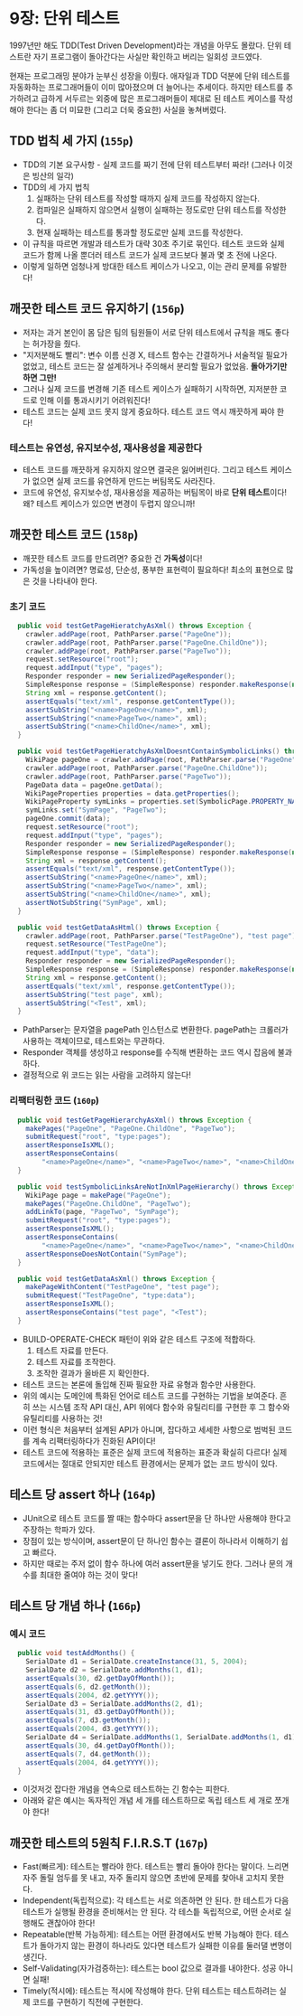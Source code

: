 # 9장: 단위 테스트

1997년만 해도 TDD(Test Driven Development)라는 개념을 아무도 몰랐다. 단위 테스트란 자기 프로그램이 돌아간다는 사실만 확인하고 버리는 일회성 코드였다.

현재는 프로그래밍 분야가 눈부신 성장을 이뤘다. 애자일과 TDD 덕분에 단위 테스트를 자동화하는 프로그래머들이 이미 많아졌으며 더 늘어나는 추세이다. 하지만 테스트를 추가하려고 급하게 서두르는 외중에 많은 프로그래머들이 제대로 된 테스트 케이스를 작성해야 한다는 좀 더 미묘한 (그리고 더욱 중요한) 사실을 놓쳐버렸다.

## TDD 법칙 세 가지 (`155p`)
* TDD의 기본 요구사항 - 실제 코드를 짜기 전에 단위 테스트부터 짜라! (그러나 이것은 빙산의 일각)
* TDD의 세 가지 법칙
  1. 실패하는 단위 테스트를 작성할 때까지 실제 코드를 작성하지 않는다.
  2. 컴파일은 실패하지 않으면서 실행이 실패하는 정도로만 단위 테스트를 작성한다.
  3. 현재 실패하는 테스트를 통과할 정도로만 실제 코드를 작성한다.
* 이 규칙을 따르면 개발과 테스트가 대략 30초 주기로 묶인다. 테스트 코드와 실제 코드가 함께 나올 뿐더러 테스트 코드가 실제 코드보다 불과 몇 초 전에 나온다.
* 이렇게 일하면 엄청나게 방대한 테스트 케이스가 나오고, 이는 관리 문제를 유발한다!

## 깨끗한 테스트 코드 유지하기 (`156p`)
* 저자는 과거 본인이 몸 담은 팀의 팀원들이 서로 단위 테스트에서 규칙을 깨도 좋다는 허가장을 줬다.
* "지저분해도 빨리": 변수 이름 신경 X, 테스트 함수는 간결하거나 서술적일 필요가 없었고, 테스트 코드는 잘 설계하거나 주의해서 분리할 필요가 없었음. **돌아가기만 하면 그만!**
* 그러나 실제 코드를 변경해 기존 테스트 케이스가 실패하기 시작하면, 지저분한 코드로 인해 이를 통과시키기 어려워진다!
* 테스트 코드는 실제 코드 못지 않게 중요하다. 테스트 코드 역시 깨끗하게 짜야 한다!

### 테스트는 유연성, 유지보수성, 재사용성을 제공한다
* 테스트 코드를 깨끗하게 유지하지 않으면 결국은 잃어버린다. 그리고 테스트 케이스가 없으면 실제 코드를 유연하게 만드는 버팀목도 사라진다.
* 코드에 유연성, 유지보수성, 재사용성을 제공하는 버팀목이 바로 **단위 테스트**이다! 왜? 테스트 케이스가 있으면 변경이 두렵지 않으니까!

## 깨끗한 테스트 코드 (`158p`)
* 깨끗한 테스트 코드를 만드려면? 중요한 건 **가독성**이다!
* 가독성을 높이려면? 명료성, 단순성, 풍부한 표현력이 필요하다! 최소의 표현으로 많은 것을 나타내야 한다.

### 초기 코드 
```java
  public void testGetPageHieratchyAsXml() throws Exception {
    crawler.addPage(root, PathParser.parse("PageOne"));
    crawler.addPage(root, PathParser.parse("PageOne.ChildOne"));
    crawler.addPage(root, PathParser.parse("PageTwo"));
    request.setResource("root");
    request.addInput("type", "pages");
    Responder responder = new SerializedPageResponder();
    SimpleResponse response = (SimpleResponse) responder.makeResponse(new FitNesseContext(root), request);
    String xml = response.getContent();
    assertEquals("text/xml", response.getContentType());
    assertSubString("<name>PageOne</name>", xml);
    assertSubString("<name>PageTwo</name>", xml);
    assertSubString("<name>ChildOne</name>", xml);
  }

  public void testGetPageHieratchyAsXmlDoesntContainSymbolicLinks() throws Exception {
    WikiPage pageOne = crawler.addPage(root, PathParser.parse("PageOne"));
    crawler.addPage(root, PathParser.parse("PageOne.ChildOne"));
    crawler.addPage(root, PathParser.parse("PageTwo"));
    PageData data = pageOne.getData();
    WikiPageProperties properties = data.getProperties();
    WikiPageProperty symLinks = properties.set(SymbolicPage.PROPERTY_NAME);
    symLinks.set("SymPage", "PageTwo");
    pageOne.commit(data);
    request.setResource("root");
    request.addInput("type", "pages");
    Responder responder = new SerializedPageResponder();
    SimpleResponse response = (SimpleResponse) responder.makeResponse(new FitNesseContext(root), request);
    String xml = response.getContent();
    assertEquals("text/xml", response.getContentType());
    assertSubString("<name>PageOne</name>", xml);
    assertSubString("<name>PageTwo</name>", xml);
    assertSubString("<name>ChildOne</name>", xml);
    assertNotSubString("SymPage", xml);
  }

  public void testGetDataAsHtml() throws Exception {
    crawler.addPage(root, PathParser.parse("TestPageOne"), "test page");
    request.setResource("TestPageOne");
    request.addInput("type", "data");
    Responder responder = new SerializedPageResponder();
    SimpleResponse response = (SimpleResponse) responder.makeResponse(new FitNesseContext(root), request);
    String xml = response.getContent();
    assertEquals("text/xml", response.getContentType());
    assertSubString("test page", xml);
    assertSubString("<Test", xml);
  }
```
* PathParser는 문자열을 pagePath 인스턴스로 변환한다. pagePath는 크롤러가 사용하는 객체이므로, 테스트와는 무관하다.
* Responder 객체를 생성하고 response를 수직해 변환하는 코드 역시 잡음에 불과하다.
* 결정적으로 위 코드는 읽는 사람을 고려하지 않는다!

### 리팩터링한 코드 (`160p`)
```java
  public void testGetPageHierarchyAsXml() throws Exception {
    makePages("PageOne", "PageOne.ChildOne", "PageTwo");
    submitRequest("root", "type:pages");
    assertResponseIsXML();
    assertResponseContains(
        "<name>PageOne</name>", "<name>PageTwo</name>", "<name>ChildOne</name>");
  }

  public void testSymbolicLinksAreNotInXmlPageHierarchy() throws Exception {
    WikiPage page = makePage("PageOne");
    makePages("PageOne.ChildOne", "PageTwo");
    addLinkTo(page, "PageTwo", "SymPage");
    submitRequest("root", "type:pages");
    assertResponseIsXML();
    assertResponseContains(
        "<name>PageOne</name>", "<name>PageTwo</name>", "<name>ChildOne</name>");
    assertResponseDoesNotContain("SymPage");
  }

  public void testGetDataAsXml() throws Exception {
    makePageWithContent("TestPageOne", "test page");
    submitRequest("TestPageOne", "type:data");
    assertResponseIsXML();
    assertResponseContains("test page", "<Test");
  }
```
* BUILD-OPERATE-CHECK 패턴이 위와 같은 테스트 구조에 적합하다.
  1. 테스트 자료를 만든다.
  2. 테스트 자료를 조작한다.
  3. 조작한 결과가 올바른 지 확인한다.
* 테스트 코드는 본론에 돌입해 진짜 필요한 자료 유형과 함수만 사용한다.
* 위의 예시는 도메인에 특화된 언어로 테스트 코드를 구현하는 기법을 보여준다. 흔히 쓰는 시스템 조작 API 대신, API 위에다 함수와 유틸리티를 구현한 후 그 함수와 유틸리티를 사용하는 것!
* 이런 형식은 처음부터 설계된 API가 아니며, 잡다하고 세세한 사항으로 범벅된 코드를 계속 리팩터링하다가 진화된 API이다!
* 테스트 코드에 적용하는 표준은 실제 코드에 적용하는 표준과 확실히 다르다! 실제 코드에서는 절대로 안되지만 테스트 환경에서는 문제가 없는 코드 방식이 있다.

## 테스트 당 assert 하나 (`164p`)
* JUnit으로 테스트 코드를 짤 때는 함수마다 assert문을 단 하나만 사용해야 한다고 주장하는 학파가 있다.
* 장점이 있는 방식이며, assert문이 단 하나인 함수는 결론이 하나라서 이해하기 쉽고 빠르다.
* 하지만 때로는 주저 없이 함수 하나에 여러 assert문을 넣기도 한다. 그러나 문의 개수를 최대한 줄여야 하는 것이 맞다!

## 테스트 당 개념 하나 (`166p`)

### 예시 코드
```java
  public void testAddMonths() {
    SerialDate d1 = SerialDate.createInstance(31, 5, 2004);
    SerialDate d2 = SerialDate.addMonths(1, d1);
    assertEquals(30, d2.getDayOfMonth());
    assertEquals(6, d2.getMonth());
    assertEquals(2004, d2.getYYYY());
    SerialDate d3 = SerialDate.addMonths(2, d1);
    assertEquals(31, d3.getDayOfMonth());
    assertEquals(7, d3.getMonth());
    assertEquals(2004, d3.getYYYY());
    SerialDate d4 = SerialDate.addMonths(1, SerialDate.addMonths(1, d1));
    assertEquals(30, d4.getDayOfMonth());
    assertEquals(7, d4.getMonth());
    assertEquals(2004, d4.getYYYY());
  }
```

* 이것저것 잡다한 개념을 연속으로 테스트하는 긴 함수는 피한다.
* 아래와 같은 예시는 독자적인 개념 세 개를 테스트하므로 독립 테스트 세 개로 쪼개야 한다!



## 깨끗한 테스트의 5원칙 F.I.R.S.T (`167p`)
* Fast(빠르게): 테스트는 빨라야 한다. 테스트는 빨리 돌아야 한다는 말이다. 느리면 자주 돌릴 엄두를 못 내고, 자주 돌리지 않으면 초반에 문제를 찾아내 고치지 못한다.
* Independent(독립적으로): 각 테스트는 서로 의존하면 안 된다. 한 테스트가 다음 테스트가 실행될 환경을 준비해서는 안 된다. 각 테스틑 독립적으로, 어떤 순서로 실행해도 괜찮아야 한다!
* Repeatable(반복 가능하게): 테스트는 어떤 환경에서도 반복 가능해야 한다. 테스트가 돌아가지 않는 환경이 하나라도 있다면 테스트가 실패한 이유를 둘러댈 변명이 생긴다.
* Self-Validating(자가검증하는): 테스트는 bool 값으로 결과를 내야한다. 성공 아니면 실패!
* Timely(적시에): 테스트는 적시에 작성해야 한다. 단위 테스트는 테스트하려는 실제 코드를 구현하기 직전에 구현한다.